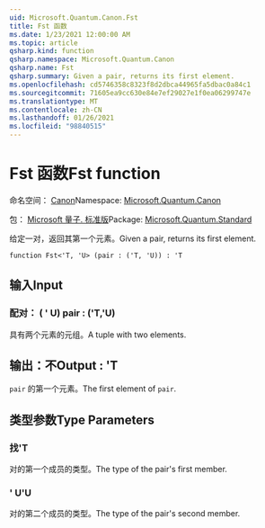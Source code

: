 ```yaml
---
uid: Microsoft.Quantum.Canon.Fst
title: Fst 函数
ms.date: 1/23/2021 12:00:00 AM
ms.topic: article
qsharp.kind: function
qsharp.namespace: Microsoft.Quantum.Canon
qsharp.name: Fst
qsharp.summary: Given a pair, returns its first element.
ms.openlocfilehash: cd5746358c8323f8d2dbca44965fa5dbac0a84c1
ms.sourcegitcommit: 71605ea9cc630e84e7ef29027e1f0ea06299747e
ms.translationtype: MT
ms.contentlocale: zh-CN
ms.lasthandoff: 01/26/2021
ms.locfileid: "98840515"
---
```

# <a name="fst-function"></a><span data-ttu-id="95b1e-102">Fst 函数</span><span class="sxs-lookup"><span data-stu-id="95b1e-102">Fst function</span></span>

<span data-ttu-id="95b1e-103">命名空间： [Canon](xref:Microsoft.Quantum.Canon)</span><span class="sxs-lookup"><span data-stu-id="95b1e-103">Namespace: [Microsoft.Quantum.Canon](xref:Microsoft.Quantum.Canon)</span></span>

<span data-ttu-id="95b1e-104">包： [Microsoft 量子. 标准版](https://nuget.org/packages/Microsoft.Quantum.Standard)</span><span class="sxs-lookup"><span data-stu-id="95b1e-104">Package: [Microsoft.Quantum.Standard](https://nuget.org/packages/Microsoft.Quantum.Standard)</span></span>


<span data-ttu-id="95b1e-105">给定一对，返回其第一个元素。</span><span class="sxs-lookup"><span data-stu-id="95b1e-105">Given a pair, returns its first element.</span></span>

```qsharp
function Fst<'T, 'U> (pair : ('T, 'U)) : 'T
```


## <a name="input"></a><span data-ttu-id="95b1e-106">输入</span><span class="sxs-lookup"><span data-stu-id="95b1e-106">Input</span></span>

### <a name="pair--tu"></a><span data-ttu-id="95b1e-107">配对： ( ' U) </span><span class="sxs-lookup"><span data-stu-id="95b1e-107">pair : ('T,'U)</span></span>

<span data-ttu-id="95b1e-108">具有两个元素的元组。</span><span class="sxs-lookup"><span data-stu-id="95b1e-108">A tuple with two elements.</span></span>



## <a name="output--t"></a><span data-ttu-id="95b1e-109">输出：不</span><span class="sxs-lookup"><span data-stu-id="95b1e-109">Output : 'T</span></span>

<span data-ttu-id="95b1e-110">`pair` 的第一个元素。</span><span class="sxs-lookup"><span data-stu-id="95b1e-110">The first element of `pair`.</span></span>

## <a name="type-parameters"></a><span data-ttu-id="95b1e-111">类型参数</span><span class="sxs-lookup"><span data-stu-id="95b1e-111">Type Parameters</span></span>

### <a name="t"></a><span data-ttu-id="95b1e-112">找</span><span class="sxs-lookup"><span data-stu-id="95b1e-112">'T</span></span>

<span data-ttu-id="95b1e-113">对的第一个成员的类型。</span><span class="sxs-lookup"><span data-stu-id="95b1e-113">The type of the pair's first member.</span></span>
### <a name="u"></a><span data-ttu-id="95b1e-114">' U</span><span class="sxs-lookup"><span data-stu-id="95b1e-114">'U</span></span>

<span data-ttu-id="95b1e-115">对的第二个成员的类型。</span><span class="sxs-lookup"><span data-stu-id="95b1e-115">The type of the pair's second member.</span></span>